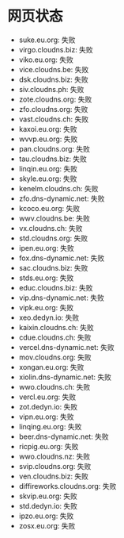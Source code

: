 # 网页状态
- suke.eu.org: 失败
- virgo.cloudns.biz: 失败
- viko.eu.org: 失败
- vice.cloudns.be: 失败
- dsk.cloudns.biz: 失败
- siv.cloudns.ph: 失败
- zote.cloudns.org: 失败
- zfo.cloudns.org: 失败
- vast.cloudns.ch: 失败
- kaxoi.eu.org: 失败
- wvvp.eu.org: 失败
- pan.cloudns.org: 失败
- tau.cloudns.biz: 失败
- linqin.eu.org: 失败
- skyle.eu.org: 失败
- kenelm.cloudns.ch: 失败
- zfo.dns-dynamic.net: 失败
- kcoco.eu.org: 失败
- wwv.cloudns.be: 失败
- vx.cloudns.ch: 失败
- std.cloudns.org: 失败
- ipen.eu.org: 失败
- fox.dns-dynamic.net: 失败
- sac.cloudns.biz: 失败
- stds.eu.org: 失败
- educ.cloudns.biz: 失败
- vip.dns-dynamic.net: 失败
- vipk.eu.org: 失败
- xeo.dedyn.io: 失败
- kaixin.cloudns.ch: 失败
- cdue.cloudns.ch: 失败
- vercel.dns-dynamic.net: 失败
- mov.cloudns.org: 失败
- xongan.eu.org: 失败
- xiolin.dns-dynamic.net: 失败
- wwo.cloudns.ch: 失败
- vercl.eu.org: 失败
- zot.dedyn.io: 失败
- vipn.eu.org: 失败
- linqing.eu.org: 失败
- beer.dns-dynamic.net: 失败
- ricpig.eu.org: 失败
- wwo.cloudns.nz: 失败
- svip.cloudns.org: 失败
- ven.cloudns.biz: 失败
- diffireworks.cloudns.org: 失败
- skvip.eu.org: 失败
- std.dedyn.io: 失败
- ipzo.eu.org: 失败
- zosx.eu.org: 失败
